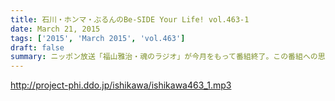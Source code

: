 ```yaml
---
title: 石川・ホンマ・ぶるんのBe-SIDE Your Life! vol.463-1
date: March 21, 2015
tags: ['2015', 'March 2015', 'vol.463']
draft: false
summary: ニッポン放送「福山雅治・魂のラジオ」が今月をもって番組終了。この番組への思いも強い、石川のアツいトーク（前編）NANJO
---
```


http://project-phi.ddo.jp/ishikawa/ishikawa463_1.mp3